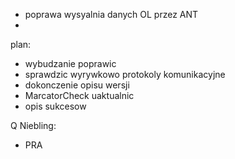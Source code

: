 - poprawa wysyalnia danych OL przez ANT
- 

plan:
- wybudzanie poprawic
- sprawdzic wyrywkowo protokoly komunikacyjne
- dokonczenie opisu wersji
- MarcatorCheck uaktualnic
- opis sukcesow


Q Niebling:
- PRA